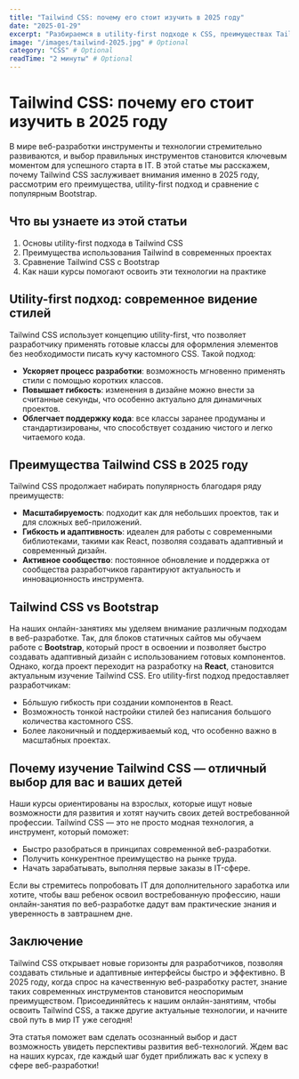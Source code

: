 ```yaml
---
title: "Tailwind CSS: почему его стоит изучить в 2025 году"
date: "2025-01-29"
excerpt: "Разбираемся в utility-first подходе к CSS, преимуществах Tailwind и его сравнении с Bootstrap."
image: "/images/tailwind-2025.jpg" # Optional
category: "CSS" # Optional
readTime: "2 минуты" # Optional
---
```


# Tailwind CSS: почему его стоит изучить в 2025 году

В мире веб-разработки инструменты и технологии стремительно развиваются, и выбор правильных инструментов становится ключевым моментом для успешного старта в IT. В этой статье мы расскажем, почему Tailwind CSS заслуживает внимания именно в 2025 году, рассмотрим его преимущества, utility-first подход и сравнение с популярным Bootstrap.

## Что вы узнаете из этой статьи

1. Основы utility-first подхода в Tailwind CSS
2. Преимущества использования Tailwind в современных проектах
3. Сравнение Tailwind CSS с Bootstrap
4. Как наши курсы помогают освоить эти технологии на практике

## Utility-first подход: современное видение стилей

Tailwind CSS использует концепцию utility-first, что позволяет разработчику применять готовые классы для оформления элементов без необходимости писать кучу кастомного CSS. Такой подход:

- **Ускоряет процесс разработки**: возможность мгновенно применять стили с помощью коротких классов.
- **Повышает гибкость**: изменения в дизайне можно внести за считанные секунды, что особенно актуально для динамичных проектов.
- **Облегчает поддержку кода**: все классы заранее продуманы и стандартизированы, что способствует созданию чистого и легко читаемого кода.

## Преимущества Tailwind CSS в 2025 году

Tailwind CSS продолжает набирать популярность благодаря ряду преимуществ:

- **Масштабируемость**: подходит как для небольших проектов, так и для сложных веб-приложений.
- **Гибкость и адаптивность**: идеален для работы с современными библиотеками, такими как React, позволяя создавать адаптивный и современный дизайн.
- **Активное сообщество**: постоянное обновление и поддержка от сообщества разработчиков гарантируют актуальность и инновационность инструмента.

## Tailwind CSS vs Bootstrap

На наших онлайн-занятиях мы уделяем внимание различным подходам в веб-разработке. Так, для блоков статичных сайтов мы обучаем работе с **Bootstrap**, который прост в освоении и позволяет быстро создавать адаптивный дизайн с использованием готовых компонентов. Однако, когда проект переходит на разработку на **React**, становится актуальным изучение Tailwind CSS. Его utility-first подход предоставляет разработчикам:

- Бóльшую гибкость при создании компонентов в React.
- Возможность тонкой настройки стилей без написания большого количества кастомного CSS.
- Более лаконичный и поддерживаемый код, что особенно важно в масштабных проектах.

## Почему изучение Tailwind CSS — отличный выбор для вас и ваших детей

Наши курсы ориентированы на взрослых, которые ищут новые возможности для развития и хотят научить своих детей востребованной профессии. Tailwind CSS — это не просто модная технология, а инструмент, который поможет:

- Быстро разобраться в принципах современной веб-разработки.
- Получить конкурентное преимущество на рынке труда.
- Начать зарабатывать, выполняя первые заказы в IT-сфере.

Если вы стремитесь попробовать IT для дополнительного заработка или хотите, чтобы ваш ребенок освоил востребованную профессию, наши онлайн-занятия по веб-разработке дадут вам практические знания и уверенность в завтрашнем дне.

## Заключение

Tailwind CSS открывает новые горизонты для разработчиков, позволяя создавать стильные и адаптивные интерфейсы быстро и эффективно. В 2025 году, когда спрос на качественную веб-разработку растет, знание таких современных инструментов становится неоспоримым преимуществом. Присоединяйтесь к нашим онлайн-занятиям, чтобы освоить Tailwind CSS, а также другие актуальные технологии, и начните свой путь в мир IT уже сегодня!

Эта статья поможет вам сделать осознанный выбор и даст возможность увидеть перспективы развития веб-технологий. Ждем вас на наших курсах, где каждый шаг будет приближать вас к успеху в сфере веб-разработки!
